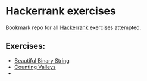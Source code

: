 # Hackerrank exercises

Bookmark repo for all [Hackerrank](https://www.hackerrank.com/) exercises attempted.

## Exercises:
- [Beautiful Binary String](https://www.hackerrank.com/challenges/beautiful-binary-string/problem?utm_campaign=challenge-recommendation&utm_medium=email&utm_source=24-hour-campaign)
- [Counting Valleys](https://www.hackerrank.com/challenges/counting-valleys/problem?h_l=interview&playlist_slugs%5B%5D=interview-preparation-kit&playlist_slugs%5B%5D=warmup&h_r=next-challenge&h_v=zen)
- 
